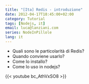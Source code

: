 ```yaml
---
title: "[Ita] Redis - introduzione"
date: 2012-04-17T18:45:00+02:00
category: Tutorial
tags: [Nodejs, it]
email: luca@lanziani.com
series: NodeInPillole
lang: it
---
```


* Quali sono le particolarità di Redis?
* Quando conviene usarlo?
* Come lo installo?
* Come lo uso in nodejs?

<!--more-->

{{<  youtube bc_AthVxSO8 >}}
<br/>
